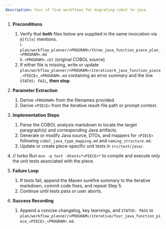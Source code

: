 ```yaml
---
description: four of five workflows for migrating cobol to java
---
```


1. **Preconditions**
   1. Verify that **both** files below are supplied in the same invocation via `@[file]` mentions.  
      i. `plan/workflow_planner/<PROGRAM>/three_java_function_piece_plan_<PROGRAM>.md`  
      ii. `<PROGRAM>.cbl` (original COBOL source)  
   2. If either file is missing, write or update `plan/workflow_planner/<PROGRAM>/iterative/4_java_function_piece_<PIECE>_<PROGRAM>.md` containing an error summary and the line `STATUS: FAIL`, **then stop**.

2. **Parameter Extraction**
   1. Derive `<PROGRAM>` from the filenames provided.  
   2. Derive `<PIECE>` from the iterative result-file path or prompt context.

3. **Implementation Steps**
   1. Parse the COBOL analysis markdown to locate the target paragraph(s) and corresponding Java artifacts.  
   2. Generate or modify Java source, DTOs, and mappers for `<PIECE>` following `cobol_java_type_mapping.md` and `naming_structure.md`.  
   3. Update or create piece-specific unit tests in `src/test/java/`.

4. // turbo
   Run `mvn -q test -Dtest=*<PIECE>*` to compile and execute only the unit tests associated with the piece.

5. **Failure Loop**
   1. If tests fail, append the Maven surefire summary to the iterative markdown, commit code fixes, and repeat Step&nbsp;5.  
   2. Continue until tests pass or user aborts.

6. **Success Recording**
   1. Append a concise changelog, key learnings, and `STATUS: PASS` to `plan/workflow_planner/<PROGRAM>/iterative/four_java_function_piece_<PIECE>_<PROGRAM>.md`.